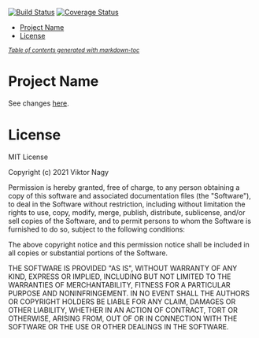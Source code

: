 [![Build Status][travis-badge]][travis-url]
[![Coverage Status][coveralls-badge]][coveralls-url]

- [Project Name](#project-name)
- [License](#license)

<small><i><a href='http://ecotrust-canada.github.io/markdown-toc/'>Table of contents generated with markdown-toc</a></i></small>

# Project Name

See changes [here](https://github.com/kmpizmad/project-name/blob/main/CHANGELOG.md).

# License

MIT License

Copyright (c) 2021 Viktor Nagy

Permission is hereby granted, free of charge, to any person obtaining a copy
of this software and associated documentation files (the "Software"), to deal
in the Software without restriction, including without limitation the rights
to use, copy, modify, merge, publish, distribute, sublicense, and/or sell
copies of the Software, and to permit persons to whom the Software is
furnished to do so, subject to the following conditions:

The above copyright notice and this permission notice shall be included in all
copies or substantial portions of the Software.

THE SOFTWARE IS PROVIDED "AS IS", WITHOUT WARRANTY OF ANY KIND, EXPRESS OR
IMPLIED, INCLUDING BUT NOT LIMITED TO THE WARRANTIES OF MERCHANTABILITY,
FITNESS FOR A PARTICULAR PURPOSE AND NONINFRINGEMENT. IN NO EVENT SHALL THE
AUTHORS OR COPYRIGHT HOLDERS BE LIABLE FOR ANY CLAIM, DAMAGES OR OTHER
LIABILITY, WHETHER IN AN ACTION OF CONTRACT, TORT OR OTHERWISE, ARISING FROM,
OUT OF OR IN CONNECTION WITH THE SOFTWARE OR THE USE OR OTHER DEALINGS IN THE
SOFTWARE.

[travis-badge]: https://travis-ci.com/kmpizmad/project-name.svg
[travis-url]: https://travis-ci.com/kmpizmad/project-name
[coveralls-badge]: https://coveralls.io/repos/github/kmpizmad/project-name/badge.svg
[coveralls-url]: https://coveralls.io/github/kmpizmad/project-name?branch=main
